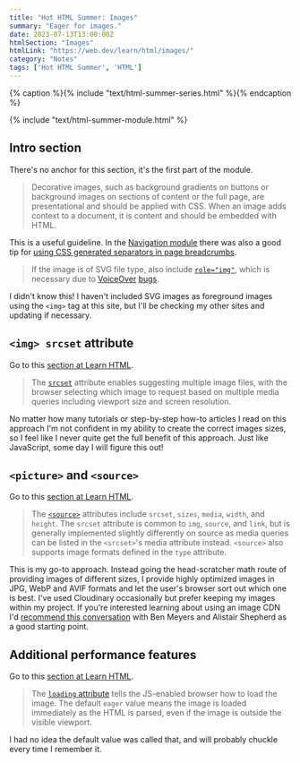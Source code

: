 ```yaml
---
title: "Hot HTML Summer: Images"
summary: "Eager for images."
date: 2023-07-13T13:00:00Z
htmlSection: "Images"
htmlLink: "https://web.dev/learn/html/images/"
category: "Notes"
tags: ['Hot HTML Summer', 'HTML']
---
```

{% caption %}{% include "text/html-summer-series.html" %}{% endcaption %}

{% include "text/html-summer-module.html" %}

##  Intro section

There's no anchor for this section, it's the first part of the module.

> Decorative images, such as background gradients on buttons or background images on sections of content or the full page, are presentational and should be applied with CSS. When an image adds context to a document, it is content and should be embedded with HTML.

This is a useful guideline. In the [Navigation module](https://web.dev/learn/html/navigation/) there was also a good tip for [using CSS generated separators in page breadcrumbs](/notes/hot-html-summer-navigation/#page-breadcrumbs).

> If the image is of SVG file type, also include [`role="img"`](https://developer.mozilla.org/docs/Web/Accessibility/ARIA/Roles/Img_role), which is necessary due to [VoiceOver](https://bugs.webkit.org/show_bug.cgi?id=216364) [bugs](https://bugs.webkit.org/show_bug.cgi?id=240656).

I didn't know this! I haven't included SVG images as foreground images using the `<img>` tag at this site, but I'll be checking my other sites and updating if necessary. 

## `<img> srcset` attribute

Go to this [section at Learn HTML](https://web.dev/learn/html/images/#lessimggreater-srcset-attribute).

> The [`srcset`](https://web.dev/learn/design/responsive-images/#responsive-images-with-srcset) attribute enables suggesting multiple image files, with the browser selecting which image to request based on multiple media queries including viewport size and screen resolution.

No matter how many tutorials or step-by-step how-to articles I read on this approach I'm not confident in my ability to create the correct images sizes, so I feel like I never quite get the full benefit of this approach. Just like JavaScript, some day I will figure this out!

## `<picture>` and `<source>`

Go to this [section at Learn HTML](https://web.dev/learn/html/images/#lesspicturegreater-and-lesssourcegreater).

> The [`<source>`](https://developer.mozilla.org/docs/Web/HTML/Element/source) attributes include `srcset`, `sizes`, `media`, `width`, and `height`. The `srcset` attribute is common to `img`, `source`, and `link`, but is generally implemented slightly differently on source as media queries can be listed in the `<srcset>`'s media attribute instead. `<source>` also supports image formats defined in the `type` attribute.

This is my go-to approach. Instead going the head-scratcher math route of providing images of different sizes, I provide highly optimized images in JPG, WebP and AVIF formats and let the user's browser sort out which one is best. I've used Cloudinary occasionally but prefer keeping my images within my project. If you're interested learning about using an image CDN I'd [recommend this conversation](https://someantics.dev/optimizing-images-with-cdns/) with Ben Meyers and Alistair Shepherd as a good starting point.

## Additional performance features

Go to this [section at Learn HTML](https://web.dev/learn/html/images/#additional-performance-features).

> The [`loading` attribute](https://web.dev/learn/design/responsive-images/#loading-hints/) tells the JS-enabled browser how to load the image. The default `eager` value means the image is loaded immediately as the HTML is parsed, even if the image is outside the visible viewport.

I had no idea the default value was called that, and will probably chuckle every time I remember it.





